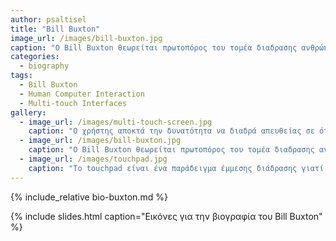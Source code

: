 ```yaml
---
author: psaltisel
title: "Bill Buxton"
image_url: /images/bill-buxton.jpg
caption: "Ο Bill Buxton θεωρείται πρωτοπόρος του τομέα διαδρασης ανθρώπου υπολογιστών. Το έργο του οδήγησε στην ανάπτυξη πολυαπτικών διεπαφων όπως το touchpad και η πλήρως διαδραστική οθόνη του iPad και άλλων tablet υπολογιστών."
categories:
  - biography
tags:
  - Bill Buxton
  - Human Computer Interaction
  - Multi-touch Interfaces
gallery:
  - image_url: /images/multi-touch-screen.jpg
    caption: "Ο χρήστης αποκτά την δυνατότητα να διαδρά απευθείας σε ότι προβάλλεται στην οθόνη της συσκευής που χρησιμοποιεί, χωρίς την ανάγκη άλλων συσκευών όπως το ποντίκι και το touchpad."
  - image_url: /images/bill-buxton.jpg
    caption: "Ο Bill Buxton θεωρείται πρωτοπόρος του τομέα διαδρασης ανθρώπου υπολογιστών. Το έργο του οδήγησε στην ανάπτυξη πολυαπτικών διεπαφων όπως το touchpad και η πλήρως διαδραστική οθόνη του iPad και άλλων tablet υπολογιστών."
  - image_url: /images/touchpad.jpg
    caption: "Το touchpad είναι ένα παράδειγμα έμμεσης διάδρασης γιατί το δάχτυλο του χρήστη κινείται σε ένα διαφορετικό επίπεδο, από αυτό της συσκευής εξόδου, και μέσω της κίνησης του οδηγεί έναν δείκτη πάνω στη συσκευή εξόδου."
---
```


{% include_relative bio-buxton.md %}

{% include slides.html caption="Εικόνες για την βιογραφία του Bill Buxton" %}
